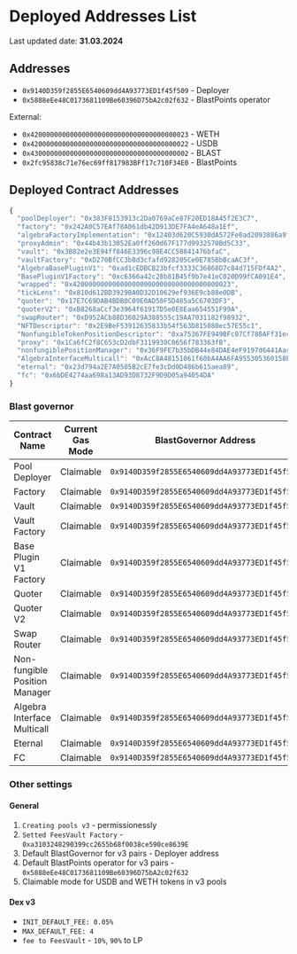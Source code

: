 # Deployed Addresses List

Last updated date: **31.03.2024**

## Addresses
- `0x9140D359f2855E6540609dd4A93773ED1f45f509` - Deployer
- `0x5888eEe48C0173681109Be60396D75bA2c02f632` - BlastPoints operator

External:
- `0x4200000000000000000000000000000000000023` - WETH
- `0x4200000000000000000000000000000000000022` - USDB
- `0x4300000000000000000000000000000000000002` - BLAST
- `0x2fc95838c71e76ec69ff817983BFf17c710F34E0` - BlastPoints

## Deployed Contract Addresses
```js
{
  "poolDeployer": "0x383F8153913c2Da0769aCe87F20ED18A45f2E3C7",
  "factory": "0x242A0C57EAf78A061db42D913DE7FA4eA648a1Ef",
  "algebraFactoryImplementation": "0x12403d620C5930dA572Fe0ad2093886a9fa1d8c8",
  "proxyAdmin": "0x44b43b13052Ea0ff260d67F177d9932570Bd5C33",
  "vault": "0x3B82e2e3E94ff846E3396c98E4CC58841476bfaC",
  "vaultFactory": "0xD270BfCC3b8d3cfafd928205Ce0E785BbBcaAC3f",
  "AlgebraBasePluginV1": "0xad1cEDBCB23bfcf3333C36868D7c84d715FDf4A2",
  "BasePluginV1Factory": "0xc6366a42c28b81B45f9b7e41eC020D99fCA091E4",
  "wrapped": "0x4200000000000000000000000000000000000023",
  "tickLens": "0x810d612BD3929BA0D32D10629ef936E9cb88e0DB",
  "quoter": "0x17E7C69DAB4BDB0C09E0AD50F5D485a5C6703DF3",
  "quoterV2": "0xB8268aCcf3e3964f61917D5e0E8Eaa654551F99A",
  "swapRouter": "0xD952ACb88D36029A388555c19AA7031182f98932",
  "NFTDescriptor": "0x2E9BeF53912635833b54f563D815080ec57E55c1",
  "NonfungibleTokenPositionDescriptor": "0xa75367FE949BFc07Cf780AFf31ecAE50f5BB08Ef",
  "proxy": "0x1Ca6fC2f8C653cD2dbF3119930C0656f783363fB",
  "nonfungiblePositionManager": "0x36F9FE7b35bDB44e84DAE4eF9197d6441Aac048a",
  "AlgebraInterfaceMulticall": "0xAcC8A48151061f60bA4AA6FA955305360158E840",
  "eternal": "0x23d794a2E7A0505B2cE7fe3cDd0D486b615aea89",
  "fc": "0x6bDE4274aa698a13AD93D8732F9D9D05a94054DA"
}
```

### Blast governor
| Contract Name                       | Current Gas Mode | BlastGovernor Address                |
|-------------------------------------|------------------|--------------------------------------|
| Pool Deployer                       | Claimable        | `0x9140D359f2855E6540609dd4A93773ED1f45f509` |
| Factory                             | Claimable        | `0x9140D359f2855E6540609dd4A93773ED1f45f509` |
| Vault                               | Claimable        | `0x9140D359f2855E6540609dd4A93773ED1f45f509` |
| Vault Factory                       | Claimable        | `0x9140D359f2855E6540609dd4A93773ED1f45f509` |
| Base Plugin V1 Factory              | Claimable        | `0x9140D359f2855E6540609dd4A93773ED1f45f509` |
| Quoter                              | Claimable        | `0x9140D359f2855E6540609dd4A93773ED1f45f509` |
| Quoter V2                           | Claimable        | `0x9140D359f2855E6540609dd4A93773ED1f45f509` |
| Swap Router                         | Claimable        | `0x9140D359f2855E6540609dd4A93773ED1f45f509` |
| Non-fungible Position Manager       | Claimable        | `0x9140D359f2855E6540609dd4A93773ED1f45f509` |
| Algebra Interface Multicall         | Claimable        | `0x9140D359f2855E6540609dd4A93773ED1f45f509` |
| Eternal                             | Claimable        | `0x9140D359f2855E6540609dd4A93773ED1f45f509` |
| FC                                  | Claimable        | `0x9140D359f2855E6540609dd4A93773ED1f45f509` |



### Other settings
#### General
1. `Creating pools v3` - permissionessly
2. `Setted FeesVault Factory` - `0xa3103248290399cc2655b68f0038ce590ce8639E`
3. Default BlastGovernor for v3 pairs - Deployer address
4. Default BlastPoints operator for v3 pairs - `0x5888eEe48C0173681109Be60396D75bA2c02f632`
5. Claimable mode for USDB and WETH tokens in v3 pools

#### Dex v3
- `INIT_DEFAULT_FEE: 0.05%`
- `MAX_DEFAULT_FEE: 4`
- `fee to FeesVault` - `10%`, `90%` to LP